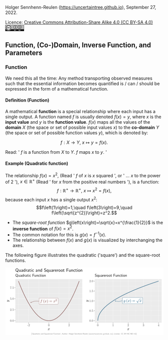 Holger Sennhenn-Reulen (https://uncertaintree.github.io), September 27, 2022. 

Licence: [Creative Commons Attribution-Share Alike 4.0 (CC BY-SA 4.0)   <img src="https://github.com/uncertaintree/uncertaintree.github.io/blob/master/oer/cc_by_sa.png" width="60" height="20">](https://creativecommons.org/licenses/by-sa/4.0/)

## Function, (Co-)Domain, Inverse Function, and Parameters

### Function
We need this all the time: 
Any method transporting observed measures such that the essential information becomes quantified is / can / should be expressed in the form of a mathematical function. 

#### Definition (Function)
A mathematical **function** is a special relationship where each input has a single output. 
A function named $f$ is usually denoted $f(x)=y$, where $x$ is the **input value** and $y$ is the **function value**. 
$f\left(x\right)$ maps all the values of the **domain** $X$ (the space or set of possible input values $x$) to the **co-domain** $Y$ (the space or set of possible function values $y$), which is denoted by: 

$$f:X\rightarrow Y,~x\mapsto y=f\left(x\right).$$

Read: ' $f$ is a function from $X$ to $Y$. $f$ maps $x$ to $y$. '

#### Example (Quadratic function)
The relationship $f(x) = x^{2}$, (Read ' $f$ of $x$ is $x$ squared ', or ' ... $x$ to the power of $2$ '), $x\in\mathbb{R}^{+}$ (Read ' for $x$ from the positive real numbers '), is a function: 
$$f:\mathbb{R}^{+}\rightarrow \mathbb{R}^{+},~x\mapsto x^{2}=f\left(x\right),$$ 
because each input $x$ has a single output $x^{2}$: 
$$f\left(1\right)=1,\quad f\left(3\right)=9,\quad f\left(\sqrt{z^{2}}\right)=z^2.$$

- The *square-root function* $g\left(x\right)=\sqrt{x}=x^{\frac{1}{2}}$ is the **inverse function** of $f(x) = x^{2}$.
- The common notation for this is $g\left(x\right)=f^{-1}\left(x\right)$. 
- The relationship between $f\left(x\right)$ and $g\left(x\right)$ is visualized by interchanging the axes.

The following figure illustrates the quadratic ('square') and the square-root functions.

<img src="https://github.com/uncertaintree/uncertaintree.github.io/blob/master/oer/basic_mathematical_notation/quadratic_squareroot.png">
